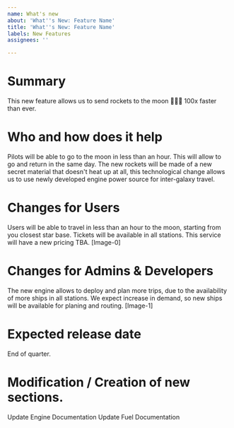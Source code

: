 ```yaml
---
name: What's new
about: 'What''s New: Feature Name'
title: 'What''s New: Feature Name'
labels: New Features
assignees: ''

---
```


# Summary
This new feature allows us to send rockets to the moon 🚀🚀🚀 100x faster than ever.

# Who and how does it help
Pilots will be able to go to the moon in less than an hour. This will allow to go and return in the same day. The new rockets will be made of a new secret material that doesn't heat up at all, this technological change allows us to use newly developed engine power source for inter-galaxy travel. 

# Changes for Users
Users will be able to travel in less than an hour to the moon, starting from you closest star base. Tickets will be available in all stations. This service will have a new pricing TBA.
[Image-0]

# Changes for Admins & Developers
The new engine allows to deploy and plan more trips, due to the availability of more ships in all stations. We expect increase in demand, so new ships will be available for planing and routing.
[Image-1]

# Expected release date
End of quarter.

# Modification / Creation of new sections.
Update Engine Documentation
Update Fuel Documentation
